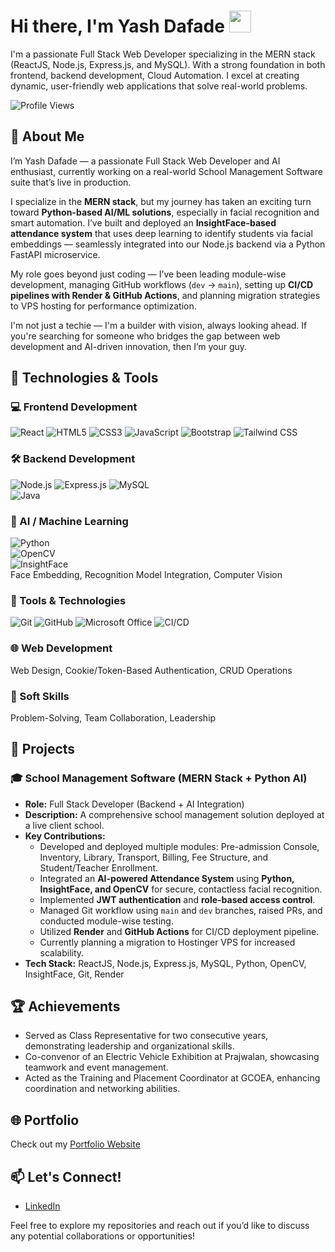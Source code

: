 # Hi there, I'm Yash Dafade <img src="https://media.giphy.com/media/hvRJCLFzcasrR4ia7z/giphy.gif" width="35">

I'm a passionate Full Stack Web Developer specializing in the MERN stack (ReactJS, Node.js, Express.js, and MySQL). With a strong foundation in both frontend, backend development, Cloud Automation. I excel at creating dynamic, user-friendly web applications that solve real-world problems.

![Profile Views](https://komarev.com/ghpvc/?username=yashdafade&style=flat-square&color=blue)

## 🚀 About Me
I’m Yash Dafade — a passionate Full Stack Web Developer and AI enthusiast, currently working on a real-world School Management Software suite that’s live in production.

I specialize in the **MERN stack**, but my journey has taken an exciting turn toward **Python-based AI/ML solutions**, especially in facial recognition and smart automation. I’ve built and deployed an **InsightFace-based attendance system** that uses deep learning to identify students via facial embeddings — seamlessly integrated into our Node.js backend via a Python FastAPI microservice.

My role goes beyond just coding — I’ve been leading module-wise development, managing GitHub workflows (`dev` → `main`), setting up **CI/CD pipelines with Render & GitHub Actions**, and planning migration strategies to VPS hosting for performance optimization.

I'm not just a techie — I'm a builder with vision, always looking ahead. If you're searching for someone who bridges the gap between web development and AI-driven innovation, then I’m your guy.

## 🔧 Technologies & Tools

### 💻 Frontend Development
![React](https://img.shields.io/badge/-ReactJS-61DAFB?style=flat-square&logo=react&logoColor=white) 
![HTML5](https://img.shields.io/badge/-HTML5-E34F26?style=flat-square&logo=html5&logoColor=white) 
![CSS3](https://img.shields.io/badge/-CSS3-1572B6?style=flat-square&logo=css3&logoColor=white) 
![JavaScript](https://img.shields.io/badge/-JavaScript-F7DF1E?style=flat-square&logo=javascript&logoColor=black) 
![Bootstrap](https://img.shields.io/badge/-Bootstrap-563D7C?style=flat-square&logo=bootstrap&logoColor=white) 
![Tailwind CSS](https://img.shields.io/badge/-Tailwind%20CSS-38B2AC?style=flat-square&logo=tailwind-css&logoColor=white)

### 🛠 Backend Development
![Node.js](https://img.shields.io/badge/-Node.js-339933?style=flat-square&logo=node.js&logoColor=white) 
![Express.js](https://img.shields.io/badge/-Express.js-000000?style=flat-square&logo=express&logoColor=white) 
![MySQL](https://img.shields.io/badge/-MySQL-4479A1?style=flat-square&logo=mysql&logoColor=white)  
![Java](https://img.shields.io/badge/-Java-007396?style=flat-square&logo=java&logoColor=white)

### 🧠 AI / Machine Learning
![Python](https://img.shields.io/badge/-Python-3776AB?style=flat-square&logo=python&logoColor=white)  
![OpenCV](https://img.shields.io/badge/-OpenCV-5C3EE8?style=flat-square&logo=opencv&logoColor=white)  
![InsightFace](https://img.shields.io/badge/-InsightFace-%23000000?style=flat-square&logo=ai&logoColor=white)  
Face Embedding, Recognition Model Integration, Computer Vision

### 🧰 Tools & Technologies
![Git](https://img.shields.io/badge/-Git-F05032?style=flat-square&logo=git&logoColor=white) 
![GitHub](https://img.shields.io/badge/-GitHub-181717?style=flat-square&logo=github&logoColor=white) 
![Microsoft Office](https://img.shields.io/badge/-Microsoft%20Office-D83B01?style=flat-square&logo=microsoft-office&logoColor=white) 
![CI/CD](https://img.shields.io/badge/-CI%2FCD-0052CC?style=flat-square&logo=atlassian&logoColor=white)

### 🌐 Web Development
Web Design, Cookie/Token-Based Authentication, CRUD Operations

### 🤝 Soft Skills
Problem-Solving, Team Collaboration, Leadership

## 💼 Projects

### 🎓 School Management Software (MERN Stack + Python AI)
- **Role:** Full Stack Developer (Backend + AI Integration)
- **Description:** A comprehensive school management solution deployed at a live client school.
- **Key Contributions:**
  - Developed and deployed multiple modules: Pre-admission Console, Inventory, Library, Transport, Billing, Fee Structure, and Student/Teacher Enrollment.
  - Integrated an **AI-powered Attendance System** using **Python, InsightFace, and OpenCV** for secure, contactless facial recognition.
  - Implemented **JWT authentication** and **role-based access control**.
  - Managed Git workflow using `main` and `dev` branches, raised PRs, and conducted module-wise testing.
  - Utilized **Render** and **GitHub Actions** for CI/CD deployment pipeline.
  - Currently planning a migration to Hostinger VPS for increased scalability.
- **Tech Stack:** ReactJS, Node.js, Express.js, MySQL, Python, OpenCV, InsightFace, Git, Render

## 🏆 Achievements
- Served as Class Representative for two consecutive years, demonstrating leadership and organizational skills.
- Co-convenor of an Electric Vehicle Exhibition at Prajwalan, showcasing teamwork and event management.
- Acted as the Training and Placement Coordinator at GCOEA, enhancing coordination and networking abilities.

## 🌐 Portfolio
Check out my [Portfolio Website](https://yashdafade.github.io/MyWebsite/)

## 📫 Let's Connect!
- [LinkedIn](https://www.linkedin.com/in/yash-dafade-992ab2209/)

Feel free to explore my repositories and reach out if you’d like to discuss any potential collaborations or opportunities!
